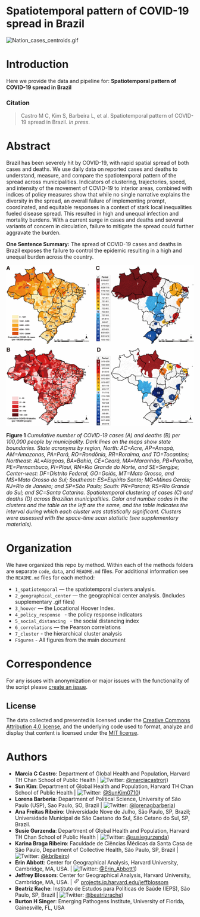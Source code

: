 # Spatiotemporal pattern of COVID-19 spread in Brazil 
 
 ![Nation_cases_centroids.gif](2_geographic_center/gif/Nation_cases_centroids.gif)
 
 # Introduction
Here we provide the data and pipeline for:  **Spatiotemporal pattern of COVID-19 spread in Brazil**

### Citation

> Castro M C, Kim S, Barbeira L, et al. Spatiotemporal pattern of COVID-19 spread in Brazil. *In press*.


# Abstract

Brazil has been severely hit by COVID-19, with rapid spatial spread of both cases and deaths. We use daily data on reported cases and deaths to understand, measure, and compare the spatiotemporal pattern of the spread across municipalities. Indicators of clustering, trajectories, speed, and intensity of the movement of COVID-19 to interior areas, combined with indices of policy measures show that while no single narrative explains the diversity in the spread, an overall failure of implementing prompt, coordinated, and equitable responses in a context of stark local inequalities fueled disease spread. This resulted in high and unequal infection and mortality burdens. With a current surge in cases and deaths and several variants of concern in circulation, failure to mitigate the spread could further aggravate the burden.

__One Sentence Summary:__ The spread of COVID-19 cases and deaths in Brazil exposes the failure to control the epidemic resulting in a high and unequal burden across the country.

![Figure 1](figures/Figure1.png "Figure 1")

__Figure 1__ *Cumulative number of COVID-19 cases (A) and deaths (B) per 100,000 people by municipality. Dark lines on the maps show state boundaries. State acronyms by region, North: AC=Acre, AP=Amapá, AM=Amazonas, PA=Pará, RO=Rondônia, RR=Roraima, and TO=Tocantins; Northeast: AL=Alagoas, BA=Bahia, CE=Ceará, MA=Maranhão, PB=Paraíba, PE=Pernambuco, PI=Piauí, RN=Rio Grande do Norte, and SE=Sergipe; Center-west: DF=Distrito Federal, GO=Goiás, MT=Mato Grosso, and MS=Mato Grosso do Sul; Southeast: ES=Espírito Santo; MG=Minas Gerais; RJ=Rio de Janeiro; and SP=São Paulo; South: PR=Paraná; RS=Rio Grande do Sul; and SC=Santa Catarina. Spatiotemporal clustering of cases (C) and deaths (D) across Brazilian municipalities. Color and number codes in the clusters and the table on the left are the same, and the table indicates the interval during which each cluster was statistically significant. Clusters were assessed with the space-time scan statistic (see supplementary materials).*

# Organization
We have organized this repo by method. Within each of the methods folders are separate `code`, `data`, and `README.md` files. For additional information see the `README.md` files for each method: 
- `1_spatiotemporal`  — the spatiotemporal clusters analysis.
- `2_geographical_center`  — the geographical center analysis. (Includes supplementary .gif files)
- `3_hoover` —  the Locational Hoover Index.
- `4_policy_response ` - the policy response indicators
- `5_social_distancing ` - the social distancing index
- `6_correlations` — the Pearson correlations
- `7_cluster` - the hierarchical cluster analysis
- `Figures` - All figures from the main document 


# Correspondence
For any issues with anonymization or major issues with the functionality of the script please [create an issue](https://github.com/mcastrolab/Brazil_Covid19_spatiotemporal/issues).

## License
The data collected and presented is licensed under the [Creative Commons Attribution 4.0 license](https://creativecommons.org/licenses/by/4.0/), and the underlying code used to format, analyze and display that content is licensed under the [MIT license](http://opensource.org/licenses/mit-license.php). 


# Authors


- __Marcia C Castro__: Department of Global Health and Population, Harvard TH Chan School of Public Health | ![Twitter](http://i.imgur.com/wWzX9uB.png): [\@marciacastrorj](https://twitter.com/marciacastrorj))
- __Sun Kim__: Department of Global Health and Population, Harvard TH Chan School of Public Health | ![Twitter](http://i.imgur.com/wWzX9uB.png): [\@SunKim0710](https://twitter.com/SunKim0710)) 
- __Lorena Barberia__: Department of Political Science, University of São Paulo (USP), Sao Paulo, SO, Brazil | ![Twitter](http://i.imgur.com/wWzX9uB.png): [\@lorenagbarberia](https://twitter.com/lorenagbarberia)) 
- __Ana Freitas Ribeiro__: Universidade Nove de Julho, São Paulo, SP, Brazil; Universidade Municipal de São Caetano do Sul, São Cetano do Sul, SP, Brazil.
- __Susie Gurzenda__: Department of Global Health and Population, Harvard TH Chan School of Public Health | ![Twitter](http://i.imgur.com/wWzX9uB.png): [\@susiegurzenda](https://twitter.com/susiegurzenda))
- __Karina Braga Ribeiro__: Faculdade de Ciências Médicas da Santa Casa de São Paulo, Department of Collective Health, São Paulo, SP, Brazil | ![Twitter](http://i.imgur.com/wWzX9uB.png): [\@kbribeiro](https://twitter.com/kbribeiro))
- __Erin Abbott__: Center for Geographical Analysis, Harvard University, Cambridge, MA, USA. | ![Twitter](http://i.imgur.com/wWzX9uB.png): [\@Erin_Abbott1](https://twitter.com/Erin_Abbott1)) 
- __Jeffrey Blossom__: Center for Geographical Analysis, Harvard University, Cambridge, MA, USA. | <svg xmlns="http://www.w3.org/2000/svg" width="16" height="16" fill="currentColor" class="bi bi-link-45deg" viewBox="0 0 16 16">
  <path d="M4.715 6.542L3.343 7.914a3 3 0 1 0 4.243 4.243l1.828-1.829A3 3 0 0 0 8.586 5.5L8 6.086a1.001 1.001 0 0 0-.154.199 2 2 0 0 1 .861 3.337L6.88 11.45a2 2 0 1 1-2.83-2.83l.793-.792a4.018 4.018 0 0 1-.128-1.287z"/>
  <path d="M6.586 4.672A3 3 0 0 0 7.414 9.5l.775-.776a2 2 0 0 1-.896-3.346L9.12 3.55a2 2 0 0 1 2.83 2.83l-.793.792c.112.42.155.855.128 1.287l1.372-1.372a3 3 0 0 0-4.243-4.243L6.586 4.672z"/>
</svg> [projects.iq.harvard.edu/jeffblossom](https://projects.iq.harvard.edu/jeffblossom/home)
- __Beatriz Rache__: Instituto de Estudos para Políticas de Saúde (IEPS), São Paulo, SP, Brazil | ![Twitter](http://i.imgur.com/wWzX9uB.png): [\@beatrizrache](https://twitter.com/beatrizrache)) 
- __Burton H Singer__: Emerging Pathogens Institute, University of Florida, Gainesville, FL, USA
